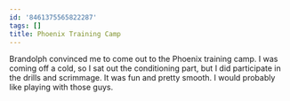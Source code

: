```yaml
---
id: '8461375565822287'
tags: []
title: Phoenix Training Camp
---
```


Brandolph convinced me to come out to the Phoenix training camp. I was coming off a cold, so I sat out the conditioning part, but I did participate in the drills and scrimmage. It was fun and pretty smooth. I would probably like playing with those guys.
